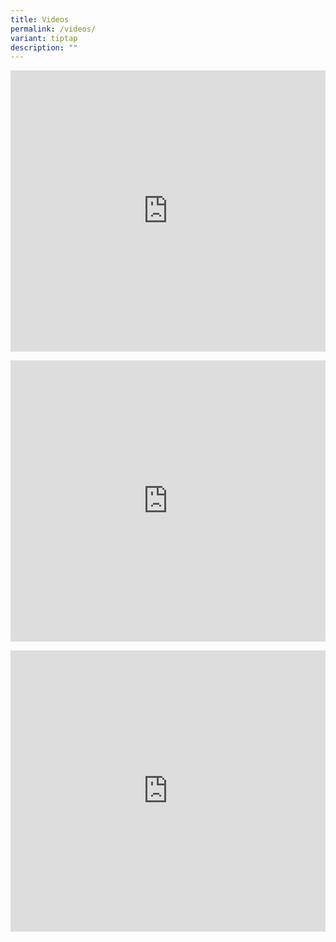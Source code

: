 ```yaml
---
title: Videos
permalink: /videos/
variant: tiptap
description: ""
---
```

<p></p>
<div class="iframe-wrapper">
<iframe height="450" width="100%" allowfullscreen="true" frameborder="0" src="https://www.youtube.com/embed/ONR-omBxNi8?rel=0"></iframe>
</div>
<p></p>
<div class="iframe-wrapper">
<iframe height="450" width="100%" allowfullscreen="true" frameborder="0" src="https://www.youtube.com/embed/RJCqJVXNb98?rel=0"></iframe>
</div>
<p></p>
<div class="iframe-wrapper">
<iframe height="450" width="100%" allowfullscreen="true" frameborder="0" src="https://www.youtube.com/embed/RAUO-bxJCcQ?rel=0"></iframe>
</div>
<p></p>